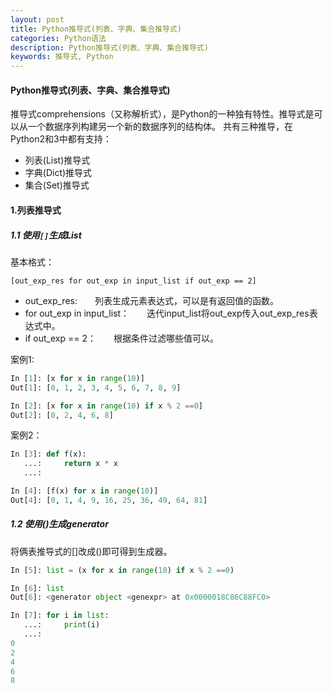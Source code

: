 ```yaml
---
layout: post
title: Python推导式(列表、字典、集合推导式)
categories: Python语法
description: Python推导式(列表、字典、集合推导式)
keywords: 推导式, Python
---
```

#### Python推导式(列表、字典、集合推导式)
推导式comprehensions（又称解析式），是Python的一种独有特性。推导式是可以从一个数据序列构建另一个新的数据序列的结构体。 共有三种推导，在Python2和3中都有支持：
- 列表(List)推导式
- 字典(Dict)推导式
- 集合(Set)推导式

#### 1.列表推导式
##### 1.1 使用``[]``生成List
基本格式：
```
[out_exp_res for out_exp in input_list if out_exp == 2]
```
- out_exp_res:　　列表生成元素表达式，可以是有返回值的函数。
- for out_exp in input_list：　　迭代input_list将out_exp传入out_exp_res表达式中。
- if out_exp == 2：　　根据条件过滤哪些值可以。

案例1:
```python
In [1]: [x for x in range(10)]
Out[1]: [0, 1, 2, 3, 4, 5, 6, 7, 8, 9]

In [2]: [x for x in range(10) if x % 2 ==0]
Out[2]: [0, 2, 4, 6, 8]
```
案例2：
```python
In [3]: def f(x):
   ...:     return x * x
   ...:

In [4]: [f(x) for x in range(10)]
Out[4]: [0, 1, 4, 9, 16, 25, 36, 49, 64, 81]
```
##### 1.2 使用()生成generator
将俩表推导式的[]改成()即可得到生成器。
```python
In [5]: list = (x for x in range(10) if x % 2 ==0)

In [6]: list
Out[6]: <generator object <genexpr> at 0x0000018C86C88FC0>

In [7]: for i in list:
   ...:     print(i)
   ...:
0
2
4
6
8
```